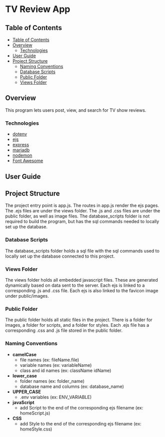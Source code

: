 # TV Review App

## Table of Contents

- [Table of Contents](#table-of-contents)
- [Overview](#overview)
    - [Technologies](#technologies)
- [User Guide](#user-guide)
- [Project Structure](#project-structure)
    - [Naming Conventions](#naming-conventions)
    - [Database Scripts](#database-scripts)
    - [Public Folder](#public-folder)
    - [Views Folder](#views-folder)

## Overview

This program lets users post, view, and search for TV show reviews.

### Technologies

- [dotenv](https://www.npmjs.com/package/dotenv)
- [ejs](https://ejs.co)
- [express](https://expressjs.com/en/api.html)
- [mariadb](https://mariadb.org)
- [nodemon](https://nodemon.io)
- [Font Awesome](https://fontawesome.com)

## User Guide

## Project Structure

The project entry point is app.js. The routes in app.js render the ejs pages. The .ejs files are under the views folder. The .js and .css files are under the public folder, as well as image files. The database_scripts folder is not required to build the program, but has the sql commands needed to locally set up the database. 

### Database Scripts

The database_scripts folder holds a sql file with the sql commands used to locally set up the database connected to this project.

### Views Folder

The views folder holds all embedded javascript files. These are generated dynamically based on data sent to the server. Each ejs is linked to a corresponding .js and .css file. Each ejs is also linked to the favicon image under public/images.

### Public Folder

The public folder holds all static files in the project. There is a folder for images, a folder for scripts, and a folder for styles. Each .ejs file has a corresponding .css and .js file stored in the public folder.

### Naming Conventions

- **camelCase**
    - file names (ex: fileName.file)
    - variable names (ex: variableName)
    - class and id names (ex: className idName)
- **lower_case**
    - folder names (ex: folder_name)
    - database name and columns (ex: database_name)
- **UPPER_CASE**
    - .env variables (ex: ENV_VARIABLE)
- **javaScript**
    - add Script to the end of the corresponding ejs filename (ex: homeScript.js)
- **CSS**
    - add Style to the end of the corresponding ejs filename (ex: homeStyle.css)


